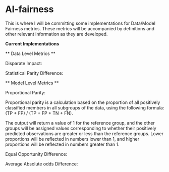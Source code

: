 # AI-fairness


This is where I will be committing some implementations for Data/Model Fairness metrics.
These metrics will be accompanied by definitions and other relevant information as they are developed.



****Current Implementations****

** Data Level Metrics **

Disparate Impact:

Statistical Parity Difference:

** Model Level Metrics **

Proportional Parity:

Proportional parity is a calculation based on the proportion of all positively
classified members in all subgroups of the data, using the following formula:
(TP + FP) / (TP + FP + TN + FN). 

The output will return a value of 1 for the reference group, and the other groups will be assigned 
values corresponding to whether their positively predicted observations are greater or less than the
reference groups. Lower proportions will be reflected in numbers lower than 1, and higher proportions
will be reflected in numbers greater than 1.

Equal Opportunity Difference:

Average Absolute odds Difference:

